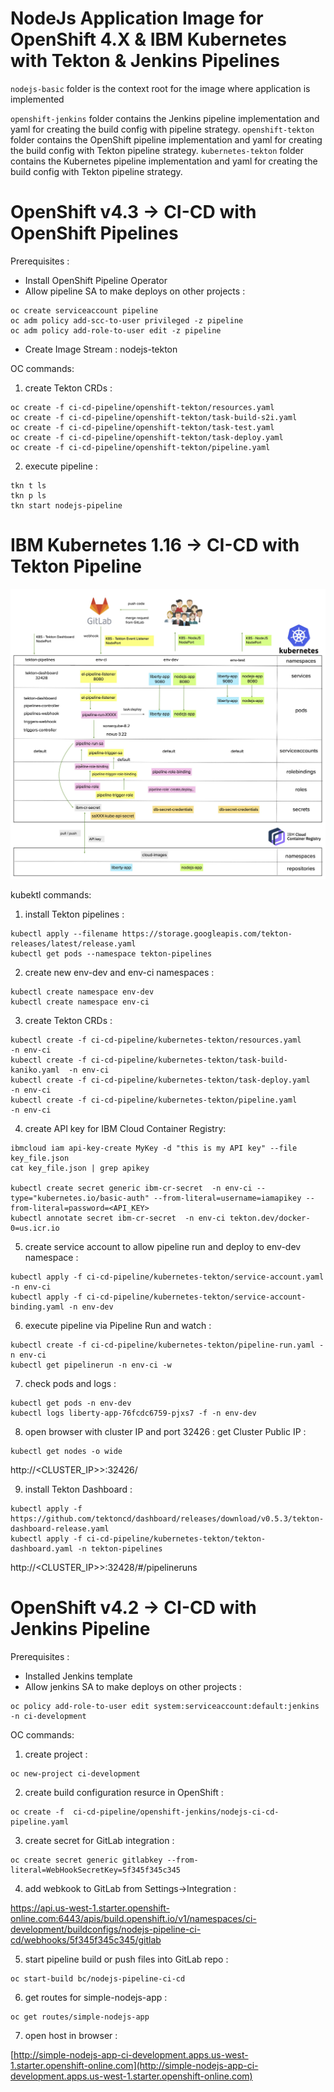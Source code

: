 # NodeJs Application Image  for OpenShift 4.X & IBM Kubernetes with Tekton & Jenkins Pipelines


`nodejs-basic`           folder is the context root for the image where application is implemented

`openshift-jenkins`      folder contains the Jenkins pipeline implementation and yaml for creating the build config with pipeline strategy.
`openshift-tekton`       folder contains the OpenShift pipeline implementation and yaml for creating the build config with Tekton pipeline strategy.
`kubernetes-tekton`      folder contains the Kubernetes pipeline implementation and yaml for creating the build config with Tekton pipeline strategy.


# OpenShift v4.3 -> CI-CD with OpenShift Pipelines 

Prerequisites : 
- Install OpenShift Pipeline Operator
- Allow pipeline SA to make deploys on other projects :
```
oc create serviceaccount pipeline
oc adm policy add-scc-to-user privileged -z pipeline
oc adm policy add-role-to-user edit -z pipeline
```
- Create Image Stream : nodejs-tekton 

OC commands:

1. create Tekton CRDs :
```
oc create -f ci-cd-pipeline/openshift-tekton/resources.yaml
oc create -f ci-cd-pipeline/openshift-tekton/task-build-s2i.yaml
oc create -f ci-cd-pipeline/openshift-tekton/task-test.yaml
oc create -f ci-cd-pipeline/openshift-tekton/task-deploy.yaml
oc create -f ci-cd-pipeline/openshift-tekton/pipeline.yaml
```
2. execute pipeline :
```
tkn t ls
tkn p ls
tkn start nodejs-pipeline
```

# IBM Kubernetes 1.16 -> CI-CD with Tekton Pipeline 

![Tekton Architecture](./ci-cd-pipeline/architecture.jpg?raw=true "Tekton Architecture")

kubektl commands:

1. install Tekton pipelines :
```
kubectl apply --filename https://storage.googleapis.com/tekton-releases/latest/release.yaml
kubectl get pods --namespace tekton-pipelines
```

2. create new env-dev and env-ci namespaces :
```
kubectl create namespace env-dev
kubectl create namespace env-ci
```

3. create Tekton CRDs :
```
kubectl create -f ci-cd-pipeline/kubernetes-tekton/resources.yaml          -n env-ci
kubectl create -f ci-cd-pipeline/kubernetes-tekton/task-build-kaniko.yaml  -n env-ci
kubectl create -f ci-cd-pipeline/kubernetes-tekton/task-deploy.yaml        -n env-ci
kubectl create -f ci-cd-pipeline/kubernetes-tekton/pipeline.yaml           -n env-ci
```

4. create API key for IBM Cloud Container Registry:
```
ibmcloud iam api-key-create MyKey -d "this is my API key" --file key_file.json
cat key_file.json | grep apikey

kubectl create secret generic ibm-cr-secret  -n env-ci --type="kubernetes.io/basic-auth" --from-literal=username=iamapikey --from-literal=password=<API_KEY>
kubectl annotate secret ibm-cr-secret  -n env-ci tekton.dev/docker-0=us.icr.io
```

5. create service account to allow pipeline run and deploy to env-dev namespace :
```
kubectl apply -f ci-cd-pipeline/kubernetes-tekton/service-account.yaml         -n env-ci
kubectl apply -f ci-cd-pipeline/kubernetes-tekton/service-account-binding.yaml -n env-dev
```

6. execute pipeline via Pipeline Run and watch :
```
kubectl create -f ci-cd-pipeline/kubernetes-tekton/pipeline-run.yaml -n env-ci
kubectl get pipelinerun -n env-ci -w
```

7. check pods and logs :
```
kubectl get pods -n env-dev
kubectl logs liberty-app-76fcdc6759-pjxs7 -f -n env-dev
```

8. open browser with cluster IP and port 32426 :
get Cluster Public IP :
```
kubectl get nodes -o wide
```

http://<CLUSTER_IP>>:32426/

9. install Tekton Dashboard :
```
kubectl apply -f https://github.com/tektoncd/dashboard/releases/download/v0.5.3/tekton-dashboard-release.yaml
kubectl apply -f ci-cd-pipeline/kubernetes-tekton/tekton-dashboard.yaml -n tekton-pipelines
```

http://<CLUSTER_IP>>:32428/#/pipelineruns



# OpenShift v4.2 -> CI-CD with Jenkins Pipeline 

Prerequisites : 
- Installed Jenkins template
- Allow jenkins SA to make deploys on other projects :
```
oc policy add-role-to-user edit system:serviceaccount:default:jenkins -n ci-development
```

OC commands:

1. create project :
```
oc new-project ci-development
```

2. create build configuration resurce in OpenShift : 
```
oc create -f  ci-cd-pipeline/openshift-jenkins/nodejs-ci-cd-pipeline.yaml 
```

3. create secret for GitLab integration : 
```
oc create secret generic gitlabkey --from-literal=WebHookSecretKey=5f345f345c345
```

4. add webkook to GitLab from Settings->Integration : 

https://api.us-west-1.starter.openshift-online.com:6443/apis/build.openshift.io/v1/namespaces/ci-development/buildconfigs/nodejs-pipeline-ci-cd/webhooks/5f345f345c345/gitlab

5. start pipeline build or push files into GitLab repo : 
```
oc start-build bc/nodejs-pipeline-ci-cd
```

6. get routes for simple-nodejs-app : 
```
oc get routes/simple-nodejs-app
```

7. open host in browser : 

[http://simple-nodejs-app-ci-development.apps.us-west-1.starter.openshift-online.com](http://simple-nodejs-app-ci-development.apps.us-west-1.starter.openshift-online.com)

